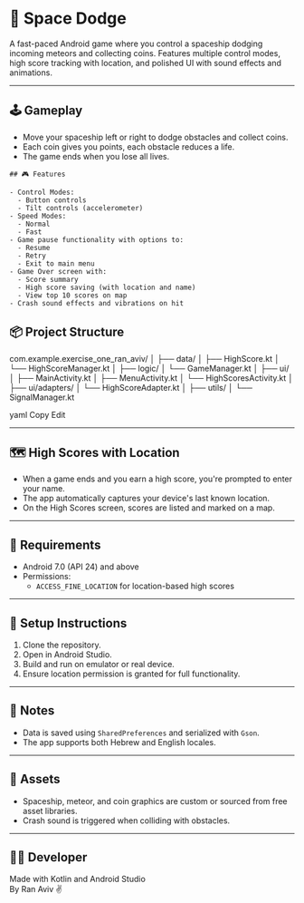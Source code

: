 # 🚀 Space Dodge

A fast-paced Android game where you control a spaceship dodging incoming meteors and collecting coins. Features multiple control modes, high score tracking with location, and polished UI with sound effects and animations.

---

## 🕹 Gameplay

- Move your spaceship left or right to dodge obstacles and collect coins.
- Each coin gives you points, each obstacle reduces a life.
- The game ends when you lose all lives.


```
## 🎮 Features

- Control Modes:
  - Button controls
  - Tilt controls (accelerometer)
- Speed Modes:
  - Normal
  - Fast
- Game pause functionality with options to:
  - Resume
  - Retry
  - Exit to main menu
- Game Over screen with:
  - Score summary
  - High score saving (with location and name)
  - View top 10 scores on map
- Crash sound effects and vibrations on hit
```
## 📦 Project Structure

com.example.exercise_one_ran_aviv/
│
├── data/
│ ├── HighScore.kt
│ └── HighScoreManager.kt
│
├── logic/
│ └── GameManager.kt
│
├── ui/
│ ├── MainActivity.kt
│ ├── MenuActivity.kt
│ └── HighScoresActivity.kt
│
├── ui/adapters/
│ └── HighScoreAdapter.kt
│
├── utils/
│ └── SignalManager.kt

yaml
Copy
Edit

---

## 🗺 High Scores with Location

- When a game ends and you earn a high score, you're prompted to enter your name.
- The app automatically captures your device's last known location.
- On the High Scores screen, scores are listed and marked on a map.

---

## 📱 Requirements

- Android 7.0 (API 24) and above
- Permissions:
  - `ACCESS_FINE_LOCATION` for location-based high scores

---

## 🔧 Setup Instructions

1. Clone the repository.
2. Open in Android Studio.
3. Build and run on emulator or real device.
4. Ensure location permission is granted for full functionality.

---

## 📍 Notes

- Data is saved using `SharedPreferences` and serialized with `Gson`.
- The app supports both Hebrew and English locales.

---

## 🎨 Assets

- Spaceship, meteor, and coin graphics are custom or sourced from free asset libraries.
- Crash sound is triggered when colliding with obstacles.

---

## 👨‍💻 Developer

Made with Kotlin and Android Studio  
By Ran Aviv ✌️

